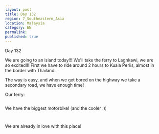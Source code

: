 ```yaml
---
layout: post
title: Day 132
region: 7_Southeastern_Asia
location: Malaysia
category: EN
permalink:
published: true
---
```


Day 132

We are going to an island today!!! We'll take the ferry to Lagnkawi, we are so excited!!! First we have to ride around 2 hours to Kuala Perlis, almost in the border with Thailand.

The way is easy, and when we get bored on the highway we take a secondary road, we have enough time!

Our ferry:

<p><a
href="https://lh3.googleusercontent.com/7vhpjJbWOkKLqZxn5a4YWbMtfobHzti2gVaoe1qmyX4IioOGLia6c9tFc56RT9yCZa_KW-I8ra5kwFf1c2y3gNBLRwmOXIcwjtTV6Q1GyD2z2wvsC8o1bwHRylKz7BVj-euiLYWiDxw0B-YeR1LFxs_8tSvmuX3IwrXyimU_zrRCYhDzauKWfDCfVq2iZA6BXnhoEnyGTXYf8PelfvNMcjFUsti6kcn_A6mtv2kA-rFha0nvzG3ao-VoYCX3DR63lQGmzQ1hwBYUl0I-rqSVgGYukrh7TgfaxdAPvsdPkdXRuRgwfYTGVc13PSrb7ydsMAF2WyKzhU0gfuitDoOaEoCJ0UDjnGVixa2UF1UH_OBbbi89Eqrnm1p-sjv4_CiyL3L2ENR4H7Nk3uU7_JsS4WoyX0TB-v8-FCxEh_6GQNsstxRpIw5PR9JZLzDRCRnk3wbdjL-TwAUfHjk4vpapvsh5Y_6xKZbVT0hb56Z-MWyd7xJjgWUEjvr4dBE4E8RDO9eRPzABolrmFjGpdTiv0u2Gt2c3ITnvnGTamqmVdmdTD1JeFLGYAjeSCGXf8jbyI1vodcPbtfPjW-C4lLZNz289V3PTb7933mc9msZ8ASCk3GN4TJ72FI9eK5gkQ8cgT8cLtoDVQMqsE9zn1ShIu1XR4evJNpIyH3UVhC1V9cc4-edTgxMB0sHwIJSrmbo4F400WqcTdQpx1-8MXp8=w669-h502-no"><img 
src="https://lh3.googleusercontent.com/7vhpjJbWOkKLqZxn5a4YWbMtfobHzti2gVaoe1qmyX4IioOGLia6c9tFc56RT9yCZa_KW-I8ra5kwFf1c2y3gNBLRwmOXIcwjtTV6Q1GyD2z2wvsC8o1bwHRylKz7BVj-euiLYWiDxw0B-YeR1LFxs_8tSvmuX3IwrXyimU_zrRCYhDzauKWfDCfVq2iZA6BXnhoEnyGTXYf8PelfvNMcjFUsti6kcn_A6mtv2kA-rFha0nvzG3ao-VoYCX3DR63lQGmzQ1hwBYUl0I-rqSVgGYukrh7TgfaxdAPvsdPkdXRuRgwfYTGVc13PSrb7ydsMAF2WyKzhU0gfuitDoOaEoCJ0UDjnGVixa2UF1UH_OBbbi89Eqrnm1p-sjv4_CiyL3L2ENR4H7Nk3uU7_JsS4WoyX0TB-v8-FCxEh_6GQNsstxRpIw5PR9JZLzDRCRnk3wbdjL-TwAUfHjk4vpapvsh5Y_6xKZbVT0hb56Z-MWyd7xJjgWUEjvr4dBE4E8RDO9eRPzABolrmFjGpdTiv0u2Gt2c3ITnvnGTamqmVdmdTD1JeFLGYAjeSCGXf8jbyI1vodcPbtfPjW-C4lLZNz289V3PTb7933mc9msZ8ASCk3GN4TJ72FI9eK5gkQ8cgT8cLtoDVQMqsE9zn1ShIu1XR4evJNpIyH3UVhC1V9cc4-edTgxMB0sHwIJSrmbo4F400WqcTdQpx1-8MXp8=w669-h502-no" class="oversize" alt=""></a></p>

We have the biggest motorbike! (and the cooler :))

<p><a
href="https://lh3.googleusercontent.com/I-HXJ7WmObFNMulg7pa65qwEt7wEclrAGvk9X4rAbCEMKO0l5EGMvQIEjpVBt9z7F3_aQQsMzWT0TnAlM6hW_2Z7sfI1AHtYElNFWQP60KQrvUMzUTo3iZXhc6AZwQY6NnZU3T9GX9D_FMJoRzKZ15Fowgb-Q28bvo419DyZGwoMahsjGlvEBQs6gLlXzZrwuTYeFSc14-lihNlFL4sZFgipyzV1lzAlHWi8YBBwqLy78rtoADW1KhZx1DQ_evORm-s33zw_tdFDuX5bK5WH85T84QdQarKwr0iSUzbDzRiEBWC7qMMnj9n27oqLgRx8W7-ym4Xrqp8MXyERLmagI2DPUr5CXkY0K-h8FBLRMgFDtLXdU-qaNnNp9bg2TBrls74s8nY-gugb0ph7bIsHRRd1z40P8P6HWrWc0uYOId7vmA4L-v99OAKBWG16k0Ob9u1wq7aN-pn_9KIBDwhyjzMmQFOrW6DCxLD49cKXpp7XxOEcZeSuPnc-POBb6aURVIECLn6dXozEkvNRDXhLvhWtKcC3pctJP2vA8m5osMgo62jQhPWqL5n407n1gkOACI3ox5Vt9y4ylhzZwDnfIA0I_2C6GpQ6xTQK_EsejV46eo4FTv-5updsvWj-gXKExXM7moLjCdmaM519zwOZWvoXC51i2ntdLrIpsZZmATNitAZuxuK3n4UHPOyMLrnz5Hmdn_zM3H_dNbV0LGA=w836-h627-no"><img 
src="https://lh3.googleusercontent.com/I-HXJ7WmObFNMulg7pa65qwEt7wEclrAGvk9X4rAbCEMKO0l5EGMvQIEjpVBt9z7F3_aQQsMzWT0TnAlM6hW_2Z7sfI1AHtYElNFWQP60KQrvUMzUTo3iZXhc6AZwQY6NnZU3T9GX9D_FMJoRzKZ15Fowgb-Q28bvo419DyZGwoMahsjGlvEBQs6gLlXzZrwuTYeFSc14-lihNlFL4sZFgipyzV1lzAlHWi8YBBwqLy78rtoADW1KhZx1DQ_evORm-s33zw_tdFDuX5bK5WH85T84QdQarKwr0iSUzbDzRiEBWC7qMMnj9n27oqLgRx8W7-ym4Xrqp8MXyERLmagI2DPUr5CXkY0K-h8FBLRMgFDtLXdU-qaNnNp9bg2TBrls74s8nY-gugb0ph7bIsHRRd1z40P8P6HWrWc0uYOId7vmA4L-v99OAKBWG16k0Ob9u1wq7aN-pn_9KIBDwhyjzMmQFOrW6DCxLD49cKXpp7XxOEcZeSuPnc-POBb6aURVIECLn6dXozEkvNRDXhLvhWtKcC3pctJP2vA8m5osMgo62jQhPWqL5n407n1gkOACI3ox5Vt9y4ylhzZwDnfIA0I_2C6GpQ6xTQK_EsejV46eo4FTv-5updsvWj-gXKExXM7moLjCdmaM519zwOZWvoXC51i2ntdLrIpsZZmATNitAZuxuK3n4UHPOyMLrnz5Hmdn_zM3H_dNbV0LGA=w836-h627-no" class="oversize" alt=""></a></p>

<p><a
href="https://lh3.googleusercontent.com/xGcnjWz16VPs8XrukwsctmEt6eDrjt_A-hTv5g8Jb3lTFkFbl7TVvwwijRKS_R2_hEGlntXnG3bwjcjE2ubD5Kd0ArKqOWvGtGVsy2I6vz8TXZvhD2CDlyocb1nt7V4AtjVOLDK20Q_Xm0n_2hohG7_plG2KwajNwCtELmYCx0z7xHko9o2ySKyWnfgpkAjze1ZUI_JDWfGRVLSBhYLpYtrF44vjpZ0rpctTiD1yl1a8Jxz08HKlFYfHuUFm0ufgPbqNL3N5poeNeOTOckNUKIivNHWVfcE08JAtN6_3fz2U907KaIW8_rttpkz-Vuh1L09Fy2uSvAr2swSRLcaCoC0wbXpVX3INvXlweSU41Tn-Fexffzvtx1s8ShbeIGaWjZc66QXC5IvsrEaRm1MpCyC_0F0bvcf3vV5YEh3fm9JWw0xi38lilHxX6XB04aPxxKlKUOmqa_puR7Nxw0A0GNJE5xlnGrONjyelIF-Fl8hO8QZ7UBCWLKT2sJMqPa6y4fZ_lwAp11Eht6gZ2OqFSpJTxB4wq9id6doZ6mpTzeNzhXXi5v-nK65LdR1hLBB4M8NrZGTjn2LJOpZE3jRkSwlATEPUY79Hh72IaiPhqpcV5di4tP8eeisRuWwmIpflh6IP1O2kp9v7kFsmYu7nlT2sGgUYatQ0BcVt6_E0YgGzvtT4wpBnSsBjYhuU9NNUFr3FNZysIALz0dqCTz4=w669-h502-no"><img 
src="https://lh3.googleusercontent.com/xGcnjWz16VPs8XrukwsctmEt6eDrjt_A-hTv5g8Jb3lTFkFbl7TVvwwijRKS_R2_hEGlntXnG3bwjcjE2ubD5Kd0ArKqOWvGtGVsy2I6vz8TXZvhD2CDlyocb1nt7V4AtjVOLDK20Q_Xm0n_2hohG7_plG2KwajNwCtELmYCx0z7xHko9o2ySKyWnfgpkAjze1ZUI_JDWfGRVLSBhYLpYtrF44vjpZ0rpctTiD1yl1a8Jxz08HKlFYfHuUFm0ufgPbqNL3N5poeNeOTOckNUKIivNHWVfcE08JAtN6_3fz2U907KaIW8_rttpkz-Vuh1L09Fy2uSvAr2swSRLcaCoC0wbXpVX3INvXlweSU41Tn-Fexffzvtx1s8ShbeIGaWjZc66QXC5IvsrEaRm1MpCyC_0F0bvcf3vV5YEh3fm9JWw0xi38lilHxX6XB04aPxxKlKUOmqa_puR7Nxw0A0GNJE5xlnGrONjyelIF-Fl8hO8QZ7UBCWLKT2sJMqPa6y4fZ_lwAp11Eht6gZ2OqFSpJTxB4wq9id6doZ6mpTzeNzhXXi5v-nK65LdR1hLBB4M8NrZGTjn2LJOpZE3jRkSwlATEPUY79Hh72IaiPhqpcV5di4tP8eeisRuWwmIpflh6IP1O2kp9v7kFsmYu7nlT2sGgUYatQ0BcVt6_E0YgGzvtT4wpBnSsBjYhuU9NNUFr3FNZysIALz0dqCTz4=w669-h502-no" class="oversize" alt=""></a></p>

We are already in love with this place!

<p><a
href="https://lh3.googleusercontent.com/njIzlUCX4TB-HR_MGdQ54Yj4rbD2Kzc2HX6PcLark-MTyMvrfxywg0-BmbwmZnrVb2q-YDfMo99XJzwk70IfiiujpYpExT4fBtMwHjYlV8EWvinf4ZFosb1soDBvOGQDlrQ7gGnFO22wwKAqenTfiWU2i1VAepFGtABCHwv5ya3XJht7I1rcnP5_iaSnsmYMuUjJQ-k87YfnxW-67hC5ax2mABls1S_b6m0ALkYjMAdGBY7o9SpTUS-Rv8klLH9Jybk5z3gw7azBBi0LTRXB0RfsHIqHXdfSjFT6gFr2dac5eyfe3Qk5sdQtWPllUyK94iwD2hr0jH77CjrFyB8QfCfggXERYdTJNgxwZcfx5Co6iV_t3fAqstzG1b4KzX18RKQ8IKVEYhd03F4PMQZO3QbMQUn7ybKnztM7QC_D9fqI6FkwQjuk3dhuelxf1OvLRSdqqi7ejeyLCBFP7J8MhjN-r2g8a8cIkZArT0Sb1AywNhMqbVaj0IUi7ENKyCCidV9j0PbBs7ZnadaRKgjS8BDY9w72TCsRfy2bY_VxDYs9sxIaz41zdpYDBMQUSksBtTkIemYXYtVI8F47w-tWcBPZ2akLkSbkXcKYfptwr2sIw4rV67EeLna1STgHXxvMpYFntZxx1JRCq-iAyNREaEtb2mBxwVXZ1UWx2QRdC4s-Dm1PzObne19W06N89wV_E9OgQvXHgjVXEHXHGxo=w669-h502-no"><img 
src="https://lh3.googleusercontent.com/njIzlUCX4TB-HR_MGdQ54Yj4rbD2Kzc2HX6PcLark-MTyMvrfxywg0-BmbwmZnrVb2q-YDfMo99XJzwk70IfiiujpYpExT4fBtMwHjYlV8EWvinf4ZFosb1soDBvOGQDlrQ7gGnFO22wwKAqenTfiWU2i1VAepFGtABCHwv5ya3XJht7I1rcnP5_iaSnsmYMuUjJQ-k87YfnxW-67hC5ax2mABls1S_b6m0ALkYjMAdGBY7o9SpTUS-Rv8klLH9Jybk5z3gw7azBBi0LTRXB0RfsHIqHXdfSjFT6gFr2dac5eyfe3Qk5sdQtWPllUyK94iwD2hr0jH77CjrFyB8QfCfggXERYdTJNgxwZcfx5Co6iV_t3fAqstzG1b4KzX18RKQ8IKVEYhd03F4PMQZO3QbMQUn7ybKnztM7QC_D9fqI6FkwQjuk3dhuelxf1OvLRSdqqi7ejeyLCBFP7J8MhjN-r2g8a8cIkZArT0Sb1AywNhMqbVaj0IUi7ENKyCCidV9j0PbBs7ZnadaRKgjS8BDY9w72TCsRfy2bY_VxDYs9sxIaz41zdpYDBMQUSksBtTkIemYXYtVI8F47w-tWcBPZ2akLkSbkXcKYfptwr2sIw4rV67EeLna1STgHXxvMpYFntZxx1JRCq-iAyNREaEtb2mBxwVXZ1UWx2QRdC4s-Dm1PzObne19W06N89wV_E9OgQvXHgjVXEHXHGxo=w669-h502-no" class="oversize" alt=""></a></p>

<p><a
href="https://lh3.googleusercontent.com/Mhx61Y5bYb6pWhQ1YFQ4ddeGrhuHhOwPmt94wmpxpnws3YcR_rmfaj40c_ol34gMdWokTlAI2QLJTN8BlajvLUbVg3zlE6G99r-LGlsfhHPLLmCXuM_aEVVYGbAukJ-Y4GzfgyVl31nKalIhbHy6z42dF2L7jOvy2Th5Ah_Lu8YnQ4FKWsv9Fu0TfFMw-yuNhCNqzJi8GVdEJh-Daa9O6MRgBuCWwfR3mbWydvQg7jn9wrTc8aTm9YO1LzFHosKGqEhUlDdYpWk35HlnrchVFGDmkQj5fM7UC84xal1uJNpoS0cxKD3BJPfQ1_JkG1WDXUihrCOgjaM8OuqsETo1GyEfsf5dWQRnRSg_Z7Ey2E7Wae79P2q5uRRLNMHe3Tp9FLtyrzMM2f968PaZ7Cj0LQvYg8PNWyy7Tk3yf8JVBxdTWeDcRc54Sml80iAn3ZzccrA4tdnXjkRiEb5u6p1KP0BpzmWhJPE96o3xOMPAbalOTJ9dRqgInmEoSMjwQqhHBGYbhuh6rUhezTJ1Cey7iRO5q4O1S1F7CsGbyshr975KiHZc0oebSr51v6leAuQ2ECCHREj1jkYijThKT96csf9CM9IJHwMJLGlBD9t0HWy5aMJecWo6EB5C9-dbpbEzdgi8K18c-gXIWuVxNEj6re3aOrAzhPTEnvIUAg4LOfnBGNU2oRJN8qGHHv0D91wvMky_XmNUVBLFteJtDDs=w836-h627-no"><img 
src="https://lh3.googleusercontent.com/Mhx61Y5bYb6pWhQ1YFQ4ddeGrhuHhOwPmt94wmpxpnws3YcR_rmfaj40c_ol34gMdWokTlAI2QLJTN8BlajvLUbVg3zlE6G99r-LGlsfhHPLLmCXuM_aEVVYGbAukJ-Y4GzfgyVl31nKalIhbHy6z42dF2L7jOvy2Th5Ah_Lu8YnQ4FKWsv9Fu0TfFMw-yuNhCNqzJi8GVdEJh-Daa9O6MRgBuCWwfR3mbWydvQg7jn9wrTc8aTm9YO1LzFHosKGqEhUlDdYpWk35HlnrchVFGDmkQj5fM7UC84xal1uJNpoS0cxKD3BJPfQ1_JkG1WDXUihrCOgjaM8OuqsETo1GyEfsf5dWQRnRSg_Z7Ey2E7Wae79P2q5uRRLNMHe3Tp9FLtyrzMM2f968PaZ7Cj0LQvYg8PNWyy7Tk3yf8JVBxdTWeDcRc54Sml80iAn3ZzccrA4tdnXjkRiEb5u6p1KP0BpzmWhJPE96o3xOMPAbalOTJ9dRqgInmEoSMjwQqhHBGYbhuh6rUhezTJ1Cey7iRO5q4O1S1F7CsGbyshr975KiHZc0oebSr51v6leAuQ2ECCHREj1jkYijThKT96csf9CM9IJHwMJLGlBD9t0HWy5aMJecWo6EB5C9-dbpbEzdgi8K18c-gXIWuVxNEj6re3aOrAzhPTEnvIUAg4LOfnBGNU2oRJN8qGHHv0D91wvMky_XmNUVBLFteJtDDs=w836-h627-no" class="oversize" alt=""></a></p>

